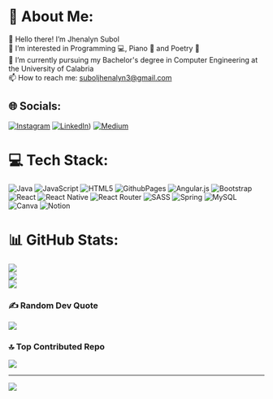# 💫 About Me:
👋 Hello there! I’m Jhenalyn Subol <br> 👀 I’m interested in Programming 💻, Piano 🎹 and Poetry 📝<br> 🌱 I’m currently pursuing my Bachelor's degree in Computer Engineering at the University of Calabria<br> 📫 How to reach me: suboljhenalyn3@gmail.com


## 🌐 Socials:
[![Instagram](https://img.shields.io/badge/Instagram-%23E4405F.svg?logo=Instagram&logoColor=white)](https://instagram.com/jhenalsbl) [![LinkedIn](https://img.shields.io/badge/LinkedIn-%230077B5.svg?logo=linkedin&logoColor=white)](https://www.linkedin.com/in/jhenalyn-subol-491621200/)) [![Medium](https://img.shields.io/badge/Medium-12100E?logo=medium&logoColor=white)](https://medium.com/@@suboljhenalyn3) 

# 💻 Tech Stack:
![Java](https://img.shields.io/badge/java-%23ED8B00.svg?style=for-the-badge&logo=openjdk&logoColor=white) ![JavaScript](https://img.shields.io/badge/javascript-%23323330.svg?style=for-the-badge&logo=javascript&logoColor=%23F7DF1E) ![HTML5](https://img.shields.io/badge/html5-%23E34F26.svg?style=for-the-badge&logo=html5&logoColor=white) ![GithubPages](https://img.shields.io/badge/github%20pages-121013?style=for-the-badge&logo=github&logoColor=white) ![Angular.js](https://img.shields.io/badge/angular.js-%23E23237.svg?style=for-the-badge&logo=angularjs&logoColor=white) ![Bootstrap](https://img.shields.io/badge/bootstrap-%238511FA.svg?style=for-the-badge&logo=bootstrap&logoColor=white) ![React](https://img.shields.io/badge/react-%2320232a.svg?style=for-the-badge&logo=react&logoColor=%2361DAFB) ![React Native](https://img.shields.io/badge/react_native-%2320232a.svg?style=for-the-badge&logo=react&logoColor=%2361DAFB) ![React Router](https://img.shields.io/badge/React_Router-CA4245?style=for-the-badge&logo=react-router&logoColor=white) ![SASS](https://img.shields.io/badge/SASS-hotpink.svg?style=for-the-badge&logo=SASS&logoColor=white) ![Spring](https://img.shields.io/badge/spring-%236DB33F.svg?style=for-the-badge&logo=spring&logoColor=white) ![MySQL](https://img.shields.io/badge/mysql-4479A1.svg?style=for-the-badge&logo=mysql&logoColor=white) ![Canva](https://img.shields.io/badge/Canva-%2300C4CC.svg?style=for-the-badge&logo=Canva&logoColor=white) ![Notion](https://img.shields.io/badge/Notion-%23000000.svg?style=for-the-badge&logo=notion&logoColor=white)
# 📊 GitHub Stats:
![](https://github-readme-stats.vercel.app/api?username=jhenals&theme=dark&hide_border=false&include_all_commits=true&count_private=true)<br/>
![](https://github-readme-streak-stats.herokuapp.com/?user=jhenals&theme=dark&hide_border=false)<br/>
![](https://github-readme-stats.vercel.app/api/top-langs/?username=jhenals&theme=dark&hide_border=false&include_all_commits=true&count_private=true&layout=compact)

### ✍️ Random Dev Quote
![](https://quotes-github-readme.vercel.app/api?type=horizontal&theme=radical)

### 🔝 Top Contributed Repo
![](https://github-contributor-stats.vercel.app/api?username=jhenals&limit=5&theme=dark&combine_all_yearly_contributions=true)

---
[![](https://visitcount.itsvg.in/api?id=jhenals&icon=1&color=6)](https://visitcount.itsvg.in)

<!-- Proudly created with GPRM ( https://gprm.itsvg.in ) -->
